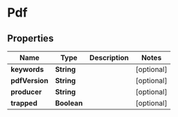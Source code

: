 
# Pdf

## Properties
Name | Type | Description | Notes
------------ | ------------- | ------------- | -------------
**keywords** | **String** |  |  [optional]
**pdfVersion** | **String** |  |  [optional]
**producer** | **String** |  |  [optional]
**trapped** | **Boolean** |  |  [optional]



